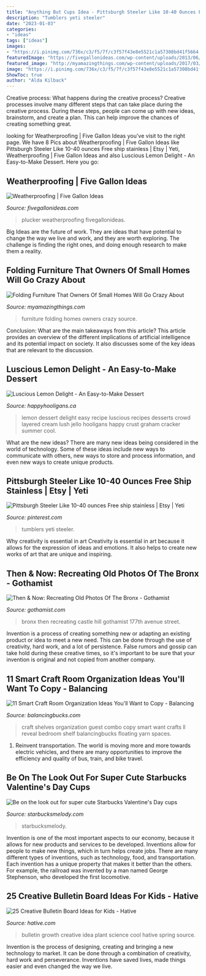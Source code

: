```yaml
---
title: "Anything But Cups Idea - Pittsburgh Steeler Like 10-40 Ounces Free Ship Stainless"
description: "Tumblers yeti steeler"
date: "2023-01-03"
categories:
- "ideas"
tags: ["ideas"]
images:
- "https://i.pinimg.com/736x/c3/f5/7f/c3f57f43e8e5521c1a57308bd41f5664.jpg"
featuredImage: "https://fivegallonideas.com/wp-content/uploads/2013/06/chicken-plucker.jpg"
featured_image: "http://myamazingthings.com/wp-content/uploads/2017/03/bcf42cf06380a3ce155bb08dbdb29197.jpg"
image: "https://i.pinimg.com/736x/c3/f5/7f/c3f57f43e8e5521c1a57308bd41f5664.jpg"
ShowToc: true
author: "Alda Kilback"
---
```



Creative process: What happens during the creative process?
Creative processes involve many different steps that can take place during the creative process. During these steps, people can come up with new ideas, brainstorm, and create a plan. This can help improve the chances of creating something great.

	

		
looking for Weatherproofing | Five Gallon Ideas you've visit to the right page. We have 8 Pics about Weatherproofing | Five Gallon Ideas like Pittsburgh Steeler Like 10-40 ounces Free ship stainless | Etsy | Yeti, Weatherproofing | Five Gallon Ideas and also Luscious Lemon Delight - An Easy-to-Make Dessert. Here you go:
		
    
## Weatherproofing | Five Gallon Ideas

<img loading=lazy src="https://fivegallonideas.com/wp-content/uploads/2013/06/chicken-plucker.jpg" onerror="this.onerror=null;this.src='https://tse1.mm.bing.net/th?id=OIP.FZWO32hgHkk8H1jjKlUmVwHaH6&amp;pid=15.1';" alt="Weatherproofing | Five Gallon Ideas">

_Source: fivegallonideas.com_

>plucker weatherproofing fivegallonideas. 

	

Big Ideas are the future of work. They are ideas that have potential to change the way we live and work, and they are worth exploring. The challenge is finding the right ones, and doing enough research to make them a reality.

    
## Folding Furniture That Owners Of Small Homes Will Go Crazy About

<img loading=lazy src="http://myamazingthings.com/wp-content/uploads/2017/03/bcf42cf06380a3ce155bb08dbdb29197.jpg" onerror="this.onerror=null;this.src='https://tse2.mm.bing.net/th?id=OIP.YRaQRAvLxzXC2Bk2KCBiPAHaHa&amp;pid=15.1';" alt="Folding Furniture That Owners Of Small Homes Will Go Crazy About">

_Source: myamazingthings.com_

>furniture folding homes owners crazy source. 

	

Conclusion: What are the main takeaways from this article?
This article provides an overview of the different implications of artificial intelligence and its potential impact on society. It also discusses some of the key ideas that are relevant to the discussion.

    
## Luscious Lemon Delight - An Easy-to-Make Dessert

<img loading=lazy src="https://happyhooligans.ca/wp-content/uploads/2015/05/Luscious-Lemon-Delight-Dessert-Happy-Hooligans-.jpg" onerror="this.onerror=null;this.src='https://tse2.mm.bing.net/th?id=OIP.21uEQ5Ov3Ah0ihx5Gg7Y0gHaLH&amp;pid=15.1';" alt="Luscious Lemon Delight - An Easy-to-Make Dessert">

_Source: happyhooligans.ca_

>lemon dessert delight easy recipe luscious recipes desserts crowd layered cream lush jello hooligans happy crust graham cracker summer cool. 

	

What are the new ideas?
There are many new ideas being considered in the world of technology. Some of these ideas include new ways to communicate with others, new ways to store and process information, and even new ways to create unique products.

    
## Pittsburgh Steeler Like 10-40 Ounces Free Ship Stainless | Etsy | Yeti

<img loading=lazy src="https://i.pinimg.com/736x/c3/f5/7f/c3f57f43e8e5521c1a57308bd41f5664.jpg" onerror="this.onerror=null;this.src='https://tse4.mm.bing.net/th?id=OIP.Fjq1PSAHckefRRcEmnKrbgHaJ4&amp;pid=15.1';" alt="Pittsburgh Steeler Like 10-40 ounces Free ship stainless | Etsy | Yeti">

_Source: pinterest.com_

>tumblers yeti steeler. 

	

Why creativity is essential in art
Creativity is essential in art because it allows for the expression of ideas and emotions. It also helps to create new works of art that are unique and inspiring.

    
## Then &amp; Now: Recreating Old Photos Of The Bronx - Gothamist

<img loading=lazy src="https://cms.prod.nypr.digital/images/316238/fill-661x496/" onerror="this.onerror=null;this.src='https://tse1.mm.bing.net/th?id=OIP.9GljdgFPjlB7gebwPlYcOAHaFl&amp;pid=15.1';" alt="Then &amp; Now: Recreating Old Photos Of The Bronx - Gothamist">

_Source: gothamist.com_

>bronx then recreating castle hill gothamist 177th avenue street. 

	

Invention is a process of creating something new or adapting an existing product or idea to meet a new need. This can be done through the use of creativity, hard work, and a lot of persistence. False rumors and gossip can take hold during these creative times, so it's important to be sure that your invention is original and not copied from another company.

    
## 11 Smart Craft Room Organization Ideas You&#039;ll Want To Copy - Balancing

<img loading=lazy src="https://balancingbucks.com/wp-content/uploads/2018/04/Shelf-Wall-in-Craft-Room-min.jpg" onerror="this.onerror=null;this.src='https://tse4.mm.bing.net/th?id=OIP.77MBXjxAkXvHBwuwo0hzcAHaKs&amp;pid=15.1';" alt="11 Smart Craft Room Organization Ideas You&#039;ll Want to Copy - Balancing">

_Source: balancingbucks.com_

>craft shelves organization guest combo copy smart want crafts ll reveal bedroom shelf balancingbucks floating yarn spaces. 

	

1) Reinvent transportation. The world is moving more and more towards electric vehicles, and there are many opportunities to improve the efficiency and quality of bus, train, and bike travel. 

    
## Be On The Look Out For Super Cute Starbucks Valentine&#039;s Day Cups

<img loading=lazy src="http://starbucksmelody.com/wp-content/uploads/2015/02/2-1-IMG_1604-Cup-pic-from-Kevin-in-Mesa-Arizona-753x1024.jpg" onerror="this.onerror=null;this.src='https://tse4.mm.bing.net/th?id=OIP.19YqsxcCDWPxbusaKamxhgHaKE&amp;pid=15.1';" alt="Be on the look out for super cute Starbucks Valentine&#039;s Day cups">

_Source: starbucksmelody.com_

>starbucksmelody. 

	

Invention is one of the most important aspects to our economy, because it allows for new products and services to be developed. Inventions allow for people to make new things, which in turn helps create jobs. There are many different types of inventions, such as technology, food, and transportation. Each invention has a unique property that makes it better than the others. For example, the railroad was invented by a man named George Stephenson, who developed the first locomotive.

    
## 25 Creative Bulletin Board Ideas For Kids - Hative

<img loading=lazy src="https://hative.com/wp-content/uploads/2014/06/bulletin-board-ideas/8-plant-growth-board.jpg" onerror="this.onerror=null;this.src='https://tse1.mm.bing.net/th?id=OIP.pbK8tQ7U2udN990lSJosPgHaJ4&amp;pid=15.1';" alt="25 Creative Bulletin Board Ideas for Kids - Hative">

_Source: hative.com_

>bulletin growth creative idea plant science cool hative spring source. 

	

Invention is the process of designing, creating and bringing a new technology to market. It can be done through a combination of creativity, hard work and perseverance. Inventions have saved lives, made things easier and even changed the way we live.

